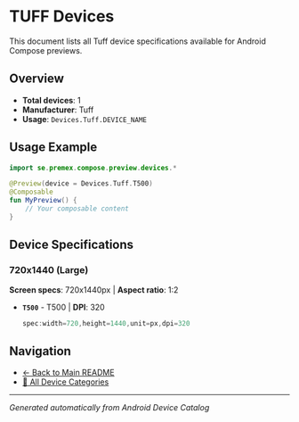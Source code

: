 # TUFF Devices

This document lists all Tuff device specifications available for Android Compose previews.

## Overview

- **Total devices**: 1
- **Manufacturer**: Tuff
- **Usage**: `Devices.Tuff.DEVICE_NAME`

## Usage Example

```kotlin
import se.premex.compose.preview.devices.*

@Preview(device = Devices.Tuff.T500)
@Composable
fun MyPreview() {
    // Your composable content
}
```

## Device Specifications

### 720x1440 (Large)

**Screen specs**: 720x1440px | **Aspect ratio**: 1:2

- **`T500`** - T500 | **DPI**: 320
  ```kotlin
  spec:width=720,height=1440,unit=px,dpi=320
  ```

## Navigation

- [← Back to Main README](../../README.md)
- [📱 All Device Categories](../README.md)

---
*Generated automatically from Android Device Catalog*
